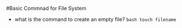 #Basic Commnad for File System

* what is the command to create an empty file?
  ```bash touch filename```
